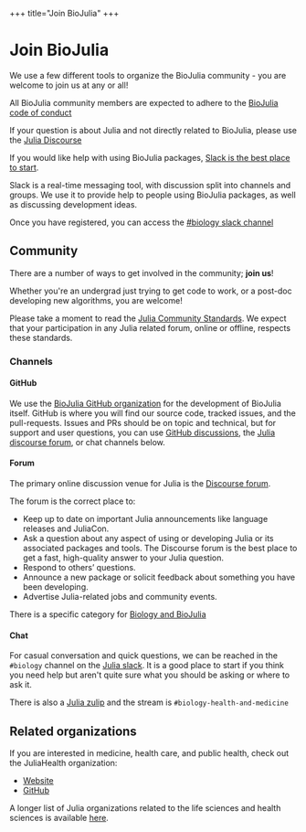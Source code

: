 +++
title="Join BioJulia"
+++

# Join BioJulia

We use a few different tools to organize the BioJulia community - you are welcome to join us at any or all!

<!-- TODO Add tools -->

All BioJulia community members are expected to adhere to the [BioJulia code of conduct](https://github.com/BioJulia/Contributing/blob/master/CODE_OF_CONDUCT.md)

If your question is about Julia and not directly related to BioJulia, please use the [Julia Discourse](https://discourse.julialang.org/)

If you would like help with using BioJulia packages, [Slack is the best place to start](https://join.slack.com/t/julialang/shared_invite/zt-211383owl-3cH2CJ40iGixX9E1KoPS6A).

Slack is a real-time messaging tool, with discussion split into channels and groups.
We use it to provide help to people using BioJulia packages, as well as discussing development ideas.

Once you have registered, you can access the [#biology slack channel](https://join.slack.com/t/julialang/shared_invite/zt-211383owl-3cH2CJ40iGixX9E1KoPS6A)

## Community

There are a number of ways to get involved in the community; **join us**!

Whether you're an undergrad just trying to get code to work,
or a post-doc developing new algorithms, you are welcome!

Please take a moment to read the [Julia Community Standards](https://julialang.org/community/standards/).
We expect that your participation in any Julia related forum, online or offline, respects these standards.

### Channels

#### GitHub

We use the [BioJulia GitHub organization](https://github.com/BioJulia) for the development of BioJulia itself.
GitHub is where you will find our source code, tracked issues, and the pull-requests.
Issues and PRs should be on topic and technical,
but for support and user questions,
you can use [GitHub discussions](https://github.com/orgs/BioJulia/discussions),
the [Julia discourse forum](https://discourse.julialang.org/), or chat channels below.

#### Forum

The primary online discussion venue for Julia is the [Discourse forum](https://discourse.julialang.org/).

The forum is the correct place to:

- Keep up to date on important Julia announcements like language releases and JuliaCon.
- Ask a question about any aspect of using or developing Julia or its associated packages and tools.
  The Discourse forum is the best place to get a fast, high-quality answer to your Julia question.
- Respond to others’ questions.
- Announce a new package or solicit feedback about something you have been developing.
- Advertise Julia-related jobs and community events.

There is a specific category for [Biology and BioJulia](https://discourse.julialang.org/c/domain/bio)

#### Chat

For casual conversation and quick questions, we can be reached
in the `#biology` channel on the [Julia slack](https://julialang.org/slack/).
It is a good place to start if you think you need help but aren't quite sure what you should be asking or where to ask it.

There is also a [Julia zulip](https://julialang.zulipchat.com/) and the stream is `#biology-health-and-medicine`

## Related organizations

If you are interested in medicine, health care, and public health, check out the JuliaHealth organization:

- [Website](https://juliahealth.org)
- [GitHub](https://github.com/JuliaHealth)

A longer list of Julia organizations related to the life sciences and health sciences is available [here](https://juliahealth.org/related-organizations/).
